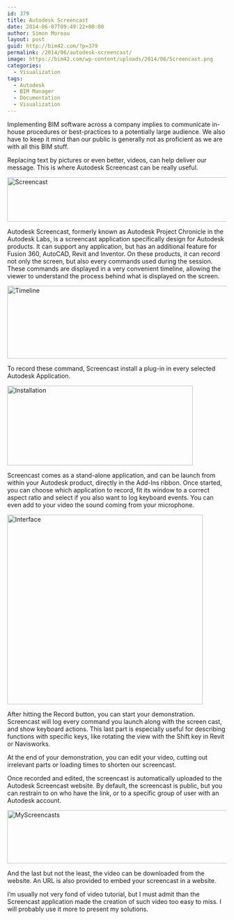 ```yaml
---
id: 379
title: Autodesk Screencast
date: 2014-06-07T09:49:22+00:00
author: Simon Moreau
layout: post
guid: http://bim42.com/?p=379
permalink: /2014/06/autodesk-screencast/
image: https://bim42.com/wp-content/uploads/2014/06/Screencast.png
categories:
  - Visualization
tags:
  - Autodesk
  - BIM Manager
  - Documentation
  - Visualization
---
```

Implementing BIM software across a company implies to communicate in-house procedures or best-practices to a potentially large audience. We also have to keep it mind than our public is generally not as proficient as we are with all this BIM stuff.

Replacing text by pictures or even better, videos, can help deliver our message. This is where Autodesk Screencast can be really useful.

[<img class="aligncenter wp-image-385 size-full" src="http://bim42.com/wp-content/uploads/2014/06/Screencast.png" alt="Screencast" width="800" height="102" srcset="https://bim42.com/wp-content/uploads/2014/06/Screencast.png 800w, https://bim42.com/wp-content/uploads/2014/06/Screencast-300x38.png 300w, https://bim42.com/wp-content/uploads/2014/06/Screencast-500x63.png 500w" sizes="(max-width: 800px) 100vw, 800px" />](http://bim42.com/wp-content/uploads/2014/06/Screencast.png)

Autodesk Screencast, formerly known as Autodesk Project Chronicle in the Autodesk Labs, is a screencast application specifically design for Autodesk products. It can support any application, but has an additional feature for Fusion 360, AutoCAD, Revit and Inventor. On these products, it can record not only the screen, but also every commands used during the session. These commands are displayed in a very convenient timeline, allowing the viewer to understand the process behind what is displayed on the screen.

[<img class="aligncenter wp-image-382 size-full" src="http://bim42.com/wp-content/uploads/2014/06/timeline1.png" alt="Timeline" width="960" height="167" srcset="https://bim42.com/wp-content/uploads/2014/06/timeline1.png 960w, https://bim42.com/wp-content/uploads/2014/06/timeline1-300x52.png 300w, https://bim42.com/wp-content/uploads/2014/06/timeline1-500x86.png 500w" sizes="(max-width: 960px) 100vw, 960px" />](http://bim42.com/wp-content/uploads/2014/06/timeline1.png)

To record these command, Screencast install a plug-in in every selected Autodesk Application.

[<img class="aligncenter wp-image-383 size-full" src="http://bim42.com/wp-content/uploads/2014/06/Installation.png" alt="Installation" width="426" height="183" srcset="https://bim42.com/wp-content/uploads/2014/06/Installation.png 426w, https://bim42.com/wp-content/uploads/2014/06/Installation-300x128.png 300w" sizes="(max-width: 426px) 100vw, 426px" />](http://bim42.com/wp-content/uploads/2014/06/Installation.png)

Screencast comes as a stand-alone application, and can be launch from within your Autodesk product, directly in the Add-Ins ribbon. Once started, you can choose which application to record, fit its window to a correct aspect ratio and select if you also want to log keyboard events. You can even add to your video the sound coming from your microphone.

[<img class="aligncenter wp-image-384 size-full" src="http://bim42.com/wp-content/uploads/2014/06/Interface.png" alt="Interface" width="449" height="435" srcset="https://bim42.com/wp-content/uploads/2014/06/Interface.png 449w, https://bim42.com/wp-content/uploads/2014/06/Interface-300x290.png 300w, https://bim42.com/wp-content/uploads/2014/06/Interface-309x300.png 309w" sizes="(max-width: 449px) 100vw, 449px" />](http://bim42.com/wp-content/uploads/2014/06/Interface.png)

After hitting the Record button, you can start your demonstration. Screencast will log every command you launch along with the screen cast, and show keyboard actions. This last part is especially useful for describing functions with specific keys, like rotating the view with the Shift key in Revit or Navisworks.

At the end of your demonstration, you can edit your video, cutting out irrelevant parts or loading times to shorten our screencast.

Once recorded and edited, the screencast is automatically uploaded to the Autodesk Screencast website. By default, the screencast is public, but you can restrain to on who have the link, or to a specific group of user with an Autodesk account.

[<img class="aligncenter wp-image-387 size-full" src="http://bim42.com/wp-content/uploads/2014/06/MyScreencasts.png" alt="MyScreencasts" width="933" height="122" srcset="https://bim42.com/wp-content/uploads/2014/06/MyScreencasts.png 933w, https://bim42.com/wp-content/uploads/2014/06/MyScreencasts-300x39.png 300w, https://bim42.com/wp-content/uploads/2014/06/MyScreencasts-500x65.png 500w" sizes="(max-width: 933px) 100vw, 933px" />](http://bim42.com/wp-content/uploads/2014/06/MyScreencasts.png)

And the last but not the least, the video can be downloaded from the website. An URL is also provided to embed your screencast in a website.

I&#8217;m usually not very fond of video tutorial, but I must admit than the Screencast application made the creation of such video too easy to miss. I will probably use it more to present my solutions.